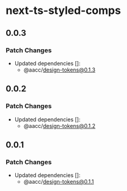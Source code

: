 # next-ts-styled-comps

## 0.0.3

### Patch Changes

- Updated dependencies []:
  - @aacc/design-tokens@0.1.3

## 0.0.2

### Patch Changes

- Updated dependencies []:
  - @aacc/design-tokens@0.1.2

## 0.0.1

### Patch Changes

- Updated dependencies []:
  - @aacc/design-tokens@0.1.1
